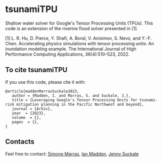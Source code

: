 # tsunamiTPU

Shallow water solver for Google's Tensor Processing Units (TPUs).
This code is an extension of the riverine flood solver presented in [1].

[1] L. R. Hu, D. Pierce, Y. Shafi, A. Boral, V. Anisimov, S. Nevo, and Y.-F. Chen. Accelerating
physics simulations with tensor processing units: An inundation modeling example. The
International Journal of High Performance Computing Applications, 36(4):510–523, 2022.

## To cite tsunamiTPU
If you use this code, please cite it with:
```
@article{maddenMarrasSuckale2023,
   author = {Madden, I. and Marras, S. and Suckale, J.},
   title = {Leveraging Google's Tensor Processing Units for tsunami-risk mitigation planning in the Pacific Northwest and beyond},
   journal = {ArXiv},
   year  = {2023},
   volume  = {},
   pages  = {},
}
```

## Contacts
Feel free to contact: [Simone Marras](mailto:smarras@njit.edu), [Ian Madden](mailto:ianmadden@stanford.edu), [Jenny Suckale](mailto:jsuckale@stanford.edu)
